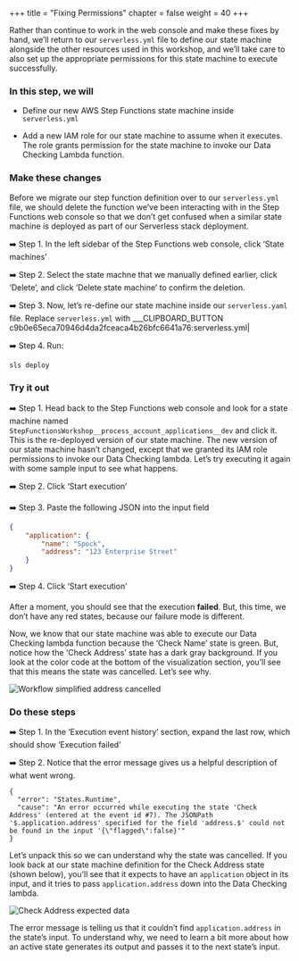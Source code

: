 +++
title = "Fixing Permissions"
chapter = false
weight = 40
+++

Rather than continue to work in the web console and make these fixes by hand, we’ll return to our `serverless.yml` file to define our state machine alongside the other resources used in this workshop, and we’ll take care to also set up the appropriate permissions for this state machine to execute successfully.

### In this step, we will

* Define our new AWS Step Functions state machine inside `serverless.yml`

* Add a new IAM role for our state machine to assume when it executes. The role grants permission for the state machine to invoke our Data Checking Lambda function.

### Make these changes

Before we migrate our step function definition over to our `serverless.yml` file, we should delete the function we’ve been interacting with in the Step Functions web console so that we don’t get confused when a similar state machine is deployed as part of our Serverless stack deployment.

➡️ Step 1. In the left sidebar of the Step Functions web console, click ‘State machines’

➡️ Step 2. Select the state machne that we manually defined earlier, click ‘Delete’, and click ‘Delete state machine’ to confirm the deletion.

➡️ Step 3. Now, let’s re-define our state machine inside our `serverless.yaml` file. Replace `serverless.yml` with ___CLIPBOARD_BUTTON c9b0e65eca70946d4da2fceaca4b26bfc6641a76:serverless.yml|

➡️ Step 4. Run:

```bash
sls deploy
```


### Try it out

➡️ Step 1. Head back to the Step Functions web console and look for a state machine named `StepFunctionsWorkshop__process_account_applications__dev` and click it. This is the re-deployed version of our state machine. The new version of our state machine hasn’t changed, except that we granted its IAM role permissions to invoke our Data Checking lambda. Let’s try executing it again with some sample input to see what happens.

➡️ Step 2. Click ‘Start execution’

➡️ Step 3. Paste the following JSON into the input field

```json
{
    "application": { 
        "name": "Spock", 
        "address": "123 Enterprise Street" 
    }
}
```

➡️ Step 4. Click ‘Start execution’


After a moment, you should see that the execution **failed**. But, this time, we don’t have any red states, because our failure mode is different. 

Now, we know that our state machine was able to execute our Data Checking lambda function because the ‘Check Name’ state is green. But, notice how the ‘Check Address’ state has a dark gray background. If you look at the color code at the bottom of the visualization section, you’ll see that this means the state was cancelled. Let’s see why.

![Workflow simplified address cancelled](/images/simplified-workflow-vis-address-error.png)

### Do these steps

➡️ Step 1. In the ‘Execution event history’ section, expand the last row, which should show ‘Execution failed’

➡️ Step 2. Notice that the error message gives us a helpful description of what went wrong.

```
{
  "error": "States.Runtime",
  "cause": "An error occurred while executing the state 'Check Address' (entered at the event id #7). The JSONPath '$.application.address' specified for the field 'address.$' could not be found in the input '{\"flagged\":false}'"
}
```

Let’s unpack this so we can understand why the state was cancelled.  If you look back at our state machine definition for the Check Address state (shown below), you’ll see that it expects to have an `application` object in its input, and it tries to pass `application.address` down into the Data Checking lambda. 

![Check Address expected data](/images/check_address_expectation.png)

The error message is telling us that it couldn’t find `application.address` in the state’s input. To understand why, we need to learn a bit more about how an active state generates its output and passes it to the next state’s input.
